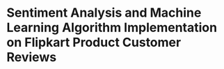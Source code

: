 # Sentiment Analysis and Machine Learning Algorithm Implementation on Flipkart Product Customer Reviews
